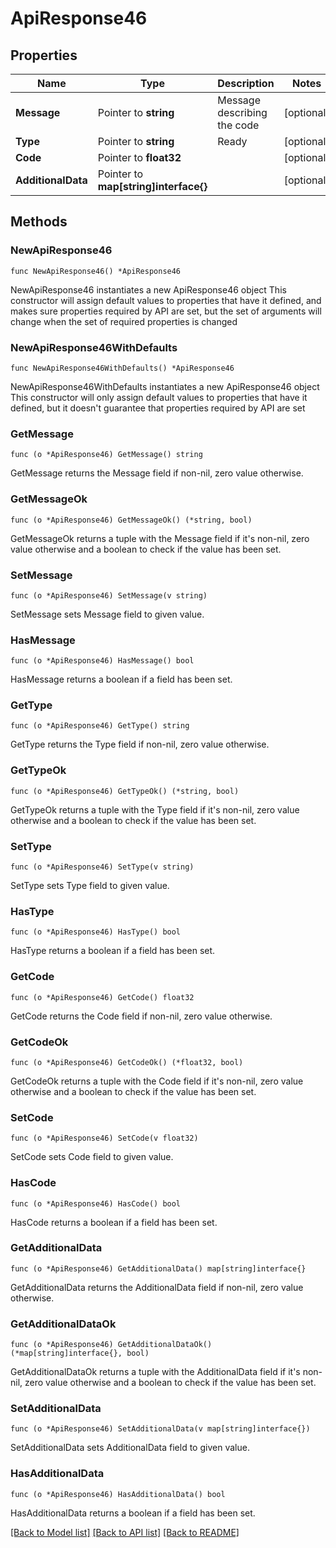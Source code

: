 # ApiResponse46

## Properties

Name | Type | Description | Notes
------------ | ------------- | ------------- | -------------
**Message** | Pointer to **string** | Message describing the code | [optional] 
**Type** | Pointer to **string** | Ready | [optional] 
**Code** | Pointer to **float32** |  | [optional] 
**AdditionalData** | Pointer to **map[string]interface{}** |  | [optional] 

## Methods

### NewApiResponse46

`func NewApiResponse46() *ApiResponse46`

NewApiResponse46 instantiates a new ApiResponse46 object
This constructor will assign default values to properties that have it defined,
and makes sure properties required by API are set, but the set of arguments
will change when the set of required properties is changed

### NewApiResponse46WithDefaults

`func NewApiResponse46WithDefaults() *ApiResponse46`

NewApiResponse46WithDefaults instantiates a new ApiResponse46 object
This constructor will only assign default values to properties that have it defined,
but it doesn't guarantee that properties required by API are set

### GetMessage

`func (o *ApiResponse46) GetMessage() string`

GetMessage returns the Message field if non-nil, zero value otherwise.

### GetMessageOk

`func (o *ApiResponse46) GetMessageOk() (*string, bool)`

GetMessageOk returns a tuple with the Message field if it's non-nil, zero value otherwise
and a boolean to check if the value has been set.

### SetMessage

`func (o *ApiResponse46) SetMessage(v string)`

SetMessage sets Message field to given value.

### HasMessage

`func (o *ApiResponse46) HasMessage() bool`

HasMessage returns a boolean if a field has been set.

### GetType

`func (o *ApiResponse46) GetType() string`

GetType returns the Type field if non-nil, zero value otherwise.

### GetTypeOk

`func (o *ApiResponse46) GetTypeOk() (*string, bool)`

GetTypeOk returns a tuple with the Type field if it's non-nil, zero value otherwise
and a boolean to check if the value has been set.

### SetType

`func (o *ApiResponse46) SetType(v string)`

SetType sets Type field to given value.

### HasType

`func (o *ApiResponse46) HasType() bool`

HasType returns a boolean if a field has been set.

### GetCode

`func (o *ApiResponse46) GetCode() float32`

GetCode returns the Code field if non-nil, zero value otherwise.

### GetCodeOk

`func (o *ApiResponse46) GetCodeOk() (*float32, bool)`

GetCodeOk returns a tuple with the Code field if it's non-nil, zero value otherwise
and a boolean to check if the value has been set.

### SetCode

`func (o *ApiResponse46) SetCode(v float32)`

SetCode sets Code field to given value.

### HasCode

`func (o *ApiResponse46) HasCode() bool`

HasCode returns a boolean if a field has been set.

### GetAdditionalData

`func (o *ApiResponse46) GetAdditionalData() map[string]interface{}`

GetAdditionalData returns the AdditionalData field if non-nil, zero value otherwise.

### GetAdditionalDataOk

`func (o *ApiResponse46) GetAdditionalDataOk() (*map[string]interface{}, bool)`

GetAdditionalDataOk returns a tuple with the AdditionalData field if it's non-nil, zero value otherwise
and a boolean to check if the value has been set.

### SetAdditionalData

`func (o *ApiResponse46) SetAdditionalData(v map[string]interface{})`

SetAdditionalData sets AdditionalData field to given value.

### HasAdditionalData

`func (o *ApiResponse46) HasAdditionalData() bool`

HasAdditionalData returns a boolean if a field has been set.


[[Back to Model list]](../README.md#documentation-for-models) [[Back to API list]](../README.md#documentation-for-api-endpoints) [[Back to README]](../README.md)


